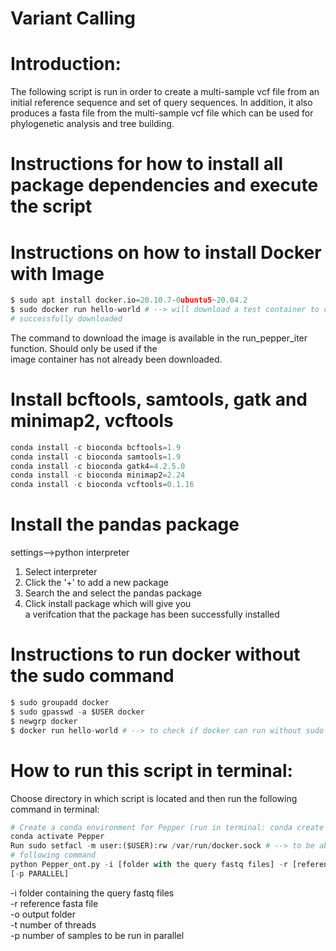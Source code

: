 # Variant Calling

# Introduction:
The following script is run in order to create a multi-sample vcf file from an initial reference sequence and set of query sequences. In addition, it also produces a fasta file from the multi-sample vcf file which can be used for phylogenetic analysis and tree building.


# Instructions for how to install all package dependencies and execute the script
# Instructions on how to install Docker with Image
```python
$ sudo apt install docker.io=20.10.7-0ubuntu5~20.04.2 
$ sudo docker run hello-world # --> will download a test container to confirm that the docker has been 
# successfully downloaded 
```
The command to download the image is available in the run_pepper_iter function. Should only be used if the \
image container has not already been downloaded. 

# Install bcftools, samtools, gatk and minimap2, vcftools
```python
conda install -c bioconda bcftools=1.9 
conda install -c bioconda samtools=1.9 
conda install -c bioconda gatk4=4.2.5.0 
conda install -c bioconda minimap2=2.24 
conda install -c bioconda vcftools=0.1.16
```
# Install the pandas package
settings-->python interpreter 
1. Select interpreter 
2. Click the '+' to add a new package 
3. Search the and select the pandas package 
4. Click install package which will give you \
a verifcation that the  package has been successfully installed

# Instructions to run docker without the sudo command
```python
$ sudo groupadd docker 
$ sudo gpasswd -a $USER docker 
$ newgrp docker 
$ docker run hello-world # --> to check if docker can run without sudo 
```

# How to run this script in terminal:
Choose directory in which script is located and then run the following command in terminal: 
```python
# Create a conda environment for Pepper (run in terminal: conda create --name Pepper) 
conda activate Pepper 
Run sudo setfacl -m user:($USER):rw /var/run/docker.sock # --> to be able to execute docker and then run the 
# following command 
python Pepper_ont.py -i [folder with the query fastq files] -r [reference fasta file] -o [output folder]  [-t 4] 
[-p PARALLEL]
```
-i folder containing the query fastq files \
-r reference fasta file  \
-o output folder \
-t number of threads \
-p number of samples to be run in parallel
